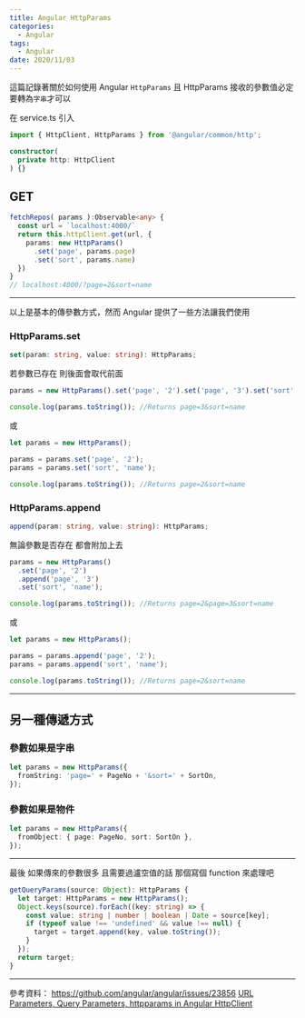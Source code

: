 ```yaml
---
title: Angular HttpParams
categories:
  - Angular
tags:
  - Angular
date: 2020/11/03
---
```


這篇記錄著關於如何使用 Angular `HttpParams`
且 HttpParams 接收的參數值必定要轉為`字串`才可以

在 service.ts 引入

```ts
import { HttpClient, HttpParams } from '@angular/common/http';

constructor(
  private http: HttpClient
) {}
```

## GET

```ts
fetchRepos( params ):Observable<any> {
  const url = `localhost:4000/`
  return this.httpClient.get(url, {
    params: new HttpParams()
      .set('page', params.page)
      .set('sort', params.name)
  })
}
// localhost:4000/?page=2&sort=name
```

---

以上是基本的傳參數方式，然而 Angular 提供了一些方法讓我們使用

### HttpParams.set

```ts
set(param: string, value: string): HttpParams;
```

若參數已存在 則後面會取代前面

```ts
params = new HttpParams().set('page', '2').set('page', '3').set('sort', 'name');

console.log(params.toString()); //Returns page=3&sort=name
```

或

```ts
let params = new HttpParams();

params = params.set('page', '2');
params = params.set('sort', 'name');

console.log(params.toString()); //Returns page=2&sort=name
```

### HttpParams.append

```ts
append(param: string, value: string): HttpParams;
```

無論參數是否存在 都會附加上去

```ts
params = new HttpParams()
  .set('page', '2')
  .append('page', '3')
  .set('sort', 'name');

console.log(params.toString()); //Returns page=2&page=3&sort=name
```

或

```ts
let params = new HttpParams();

params = params.append('page', '2');
params = params.append('sort', 'name');

console.log(params.toString()); //Returns page=2&sort=name
```

---

## 另一種傳遞方式

### 參數如果是字串

```ts
let params = new HttpParams({
  fromString: 'page=' + PageNo + '&sort=' + SortOn,
});
```

### 參數如果是物件

```ts
let params = new HttpParams({
  fromObject: { page: PageNo, sort: SortOn },
});
```

---

最後 如果傳來的參數很多 且需要過瀘空值的話 那個寫個 function 來處理吧

```ts
getQueryParams(source: Object): HttpParams {
  let target: HttpParams = new HttpParams();
  Object.keys(source).forEach((key: string) => {
    const value: string | number | boolean | Date = source[key];
    if (typeof value !== 'undefined' && value !== null) {
      target = target.append(key, value.toString());
    }
  });
  return target;
}
```

---

參考資料：
https://github.com/angular/angular/issues/23856
[URL Parameters, Query Parameters, httpparams in Angular HttpClient](https://www.tektutorialshub.com/angular/angular-pass-url-parameters-query-strings/)
